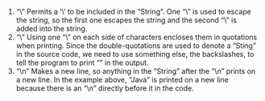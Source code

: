 1. “\” Permits a ‘\’ to be included in the “String”. One “\” is used to escape the string, so the first one escapes the string and the second “\” is added into the string.
2. “\” Using one “\” on each side of characters encloses them in quotations when printing. Since the double-quotations are used to denote a “Sting” in the source code, we need to use something else, the backslashes, to tell the program to print “” in the output.
3. “\n” Makes a new line, so anything in the “String” after the “\n” prints on a new line. In the example above, “Java” is printed on a new line because there is an “\n” directly before it in the code.

